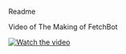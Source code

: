 Readme

Video of The Making of FetchBot

[![Watch the video](images/image12)](https://www.youtube.com/watch?v=4rZINc078I8)

